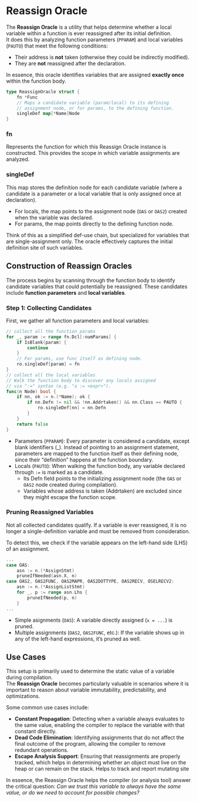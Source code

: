 # Reassign Oracle

The **Reassign Oracle** is a utility that helps determine whether a local variable within a function is ever reassigned after its initial definition.  
It does this by analyzing function parameters (`PPARAM`) and local variables (`PAUTO`) that meet the following conditions:  

- Their address is **not** taken (otherwise they could be indirectly modified).  
- They are **not** reassigned after the declaration.  

In essence, this oracle identifies variables that are assigned **exactly once** within the function body.

```go
type ReassignOracle struct {
    fn *Func
    // Maps a candidate variable (param/local) to its defining
    // assignment node, or for params, to the defining function.
    singleDef map[*Name]Node
}
```

### fn

Represents the function for which this Reassign Oracle instance is constructed. This provides the scope in which variable assignments are analyzed.

### singleDef

This map stores the definition node for each candidate variable (where a candidate is a parameter or a local variable that is only assigned once at declaration).
- For locals, the map points to the assignment node (`OAS` or `OAS2`) created when the variable was declared.
- For params, the map points directly to the defining function node.

Think of this as a simplified def-use chain, but specialized for variables that are single-assignment only. The oracle effectively captures the initial definition site of such variables.

## Construction of Reassign Oracles

The process begins by scanning through the function body to identify candidate variables that could potentially be reassigned. These candidates include **function parameters** and **local variables**.

### Step 1: Collecting Candidates  

First, we gather all function parameters and local variables:

```go
// collect all the function params
for _, param := range fn.Dcl[:numParams] {
    if IsBlank(param) {
        continue
    }
    // For params, use func itself as defining node.
    ro.singleDef[param] = fn
}
// collect all the local variables
// Walk the function body to discover any locals assigned
// via ":=" syntax (e.g. "a := <expr>").
func(n Node) bool {
    if nn, ok := n.(*Name); ok {
        if nn.Defn != nil && !nn.Addrtaken() && nn.Class == PAUTO { 
            ro.singleDef[nn] = nn.Defn
        }
    }
    return false
}
```

* Parameters (`PPARAM`): Every parameter is considered a candidate, except blank identifiers (_).
Instead of pointing to an assignment statement, parameters are mapped to the function itself as their defining node, since their “definition” happens at the function boundary.
* Locals (`PAUTO`): When walking the function body, any variable declared through `:=` is marked as a candidate.
   * Its Defn field points to the initializing assignment node (the `OAS` or `OAS2` node created during compilation).
   * Variables whose address is taken (Addrtaken) are excluded since they might escape the function scope.

### Pruning Reassigned Variables

Not all collected candidates qualify. If a variable is ever reassigned, it is no longer a single-definition variable and must be removed from consideration.

To detect this, we check if the variable appears on the left-hand side (LHS) of an assignment.

```go
...
case OAS:
    asn := n.(*AssignStmt)
    pruneIfNeeded(asn.X, n)
case OAS2, OAS2FUNC, OAS2MAPR, OAS2DOTTYPE, OAS2RECV, OSELRECV2:
    asn := n.(*AssignListStmt)
    for _, p := range asn.Lhs {
        pruneIfNeeded(p, n)
    }
...
```

- Simple asignments (`OAS`): A variable directly assigned (`x = ...`) is pruned.
- Multiple assignments (`OAS2`, `OAS2FUNC`, etc.): If the variable shows up in any of the left-hand expressions, it’s pruned as well.

## Use Cases

This setup is primarily used to determine the static value of a variable during compilation.  
The **Reassign Oracle** becomes particularly valuable in scenarios where it is important to reason about variable immutability, predictability, and optimizations.  

Some common use cases include:

- **Constant Propagation**: Detecting when a variable always evaluates to the same value, enabling the compiler to replace the variable with that constant directly.  
- **Dead Code Elimination**: Identifying assignments that do not affect the final outcome of the program, allowing the compiler to remove redundant operations.  
- **Escape Analysis Support**: Ensuring that reassignments are properly tracked, which helps in determining whether an object must live on the heap or can remain on the stack. Helps to track and report mutating site  

In essence, the Reassign Oracle helps the compiler (or analysis tool) answer the critical question: *Can we trust this variable to always have the same value, or do we need to account for possible changes?*
